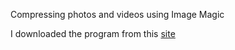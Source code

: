 Compressing photos and videos using Image Magic

I downloaded the program from this [site](https://imagemagick.org/script/download.php#windows)

